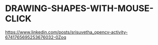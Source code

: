 # DRAWING-SHAPES-WITH-MOUSE-CLICK
https://www.linkedin.com/posts/srisuvetha_opencv-activity-6741765695253676032-0Zoq
